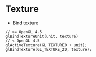 # Texture

* Bind texture
```
// >= OpenGL 4.5
glBindTextureUnit(unit, texture)
// < OpenGL 4.5
glActiveTexture(GL_TEXTURE0 + unit);
glBindTexture(GL_TEXTURE_2D, texture);
```